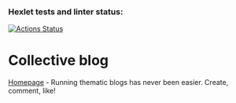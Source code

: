 ### Hexlet tests and linter status:
[![Actions Status](https://github.com/dmitry-tkachuk/rails-project-64/actions/workflows/hexlet-check.yml/badge.svg)](https://github.com/dmitry-tkachuk/rails-project-64/actions)


# Collective blog

[Homepage](https://collective-blog-64.onrender.com/) - Running thematic blogs has never been easier. Create, comment, like!